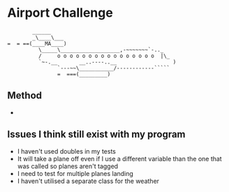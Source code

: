 Airport Challenge
=================

```
        ______
        _\____\___
=  = ==(____MA____)
          \_____\___________________,-~~~~~~~`-.._
          /     o o o o o o o o o o o o o o o o  |\_
          `~-.__       __..----..__                  )
                `---~~\___________/------------`````
                =  ===(_________)

```

Method
-------
* 


Issues I think still exist with my program
---------
* I haven't used doubles in my tests
* It will take a plane off even if I use a different variable than the one that was called so planes aren't tagged
* I need to test for multiple planes landing
* I haven't utilised a separate class for the weather